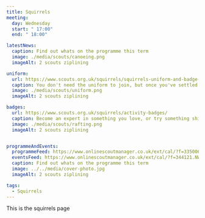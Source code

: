 ```yaml
---
title: Squirrels
meeting:
  day: Wednesday
  start: " 17:00"
  end: " 18:00"

latestNews:
  caption: Find out whats on the programme this term
  image: ./media/scouts/canoeing.png
  imageAlt: 2 scouts ziplining

uniform:
  url: https://www.scouts.org.uk/squirrels/squirrels-uniform-and-badge-placement/
  caption: You don't need the uniform to join, but once you've settled in, you'll be taking part in exciting activities and earning badges. So you'll need somewhere to put them!
  image: ./media/scouts/uniform.png
  imageAlt: 2 scouts ziplining

badges:
  url: https://www.scouts.org.uk/squirrels/activity-badges/
  caption: Become an expert in something you love, or try something shiny and new. There’s a badge to suit each and every Squirrel.
  image: ./media/scouts/rafting.png
  imageAlt: 2 scouts ziplining


programmeAndEvents:
  programmeFeed: https://www.onlinescoutmanager.co.uk/ext/cal/?f=335006.NWFjMzE2MjE2ZDZmYzI4ZDE2YzhmZjAyNmNlODczZTc2NWZkYmVmNGQ0OWY3MjFjMDFkNGU2OTU4MjA2YzUxOTUxMzZlMTFhZWNlMDZmMzRiMGU4OTMyYTFiMTQ0OWVmMWJjZmJiMzRjMzRkNjZlMGY4Yjk5Yjk0NTA4MzhhODY%3D.M7bzioNDCX
  eventsFeed: https://www.onlinescoutmanager.co.uk/ext/cal/?f=344121.NWRiN2QyNDE3MTFhMjIxNjMzNWY0NzBkNDE2MzBjMGQyYTA0MzZjZGQ4ZTAyODI0NzcwOTQ1ZTQ3MTE1MjAwMmI3ZmY4M2NkZDBmYTViMjhmMTljMDE3NWRmNjM5YWM4MzU0ZDgyNmYxMjU4ODJlODFjODkyYjdkYTg2ZWMwM2M%3D.WxOKA1rjuy
  caption: Find out whats on the programme this term
  image: ../../media/cover-photo.jpg
  imageAlt: 2 scouts ziplining

tags:
  - Squirrels
---
```


This is the squirrels page